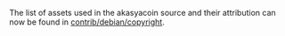 The list of assets used in the akasyacoin source and their attribution can now be found in [contrib/debian/copyright](../contrib/debian/copyright).
